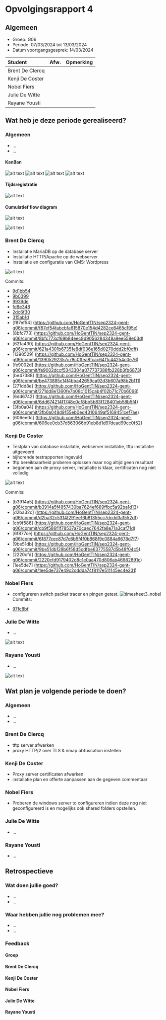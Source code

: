 # Opvolgingsrapport 4

## Algemeen

- Groep: G06
- Periode: 07/03/2024 tot 13/03/2024
- Datum voortgangsgesprek: 14/03/2024

| Student         | Afw. | Opmerking |
| :-------------- | :--: | :-------- |
| Brent De Clercq |      |           |
| Kenji De Coster |      |           |
| Nobel Fiers     |      |           |
| Julie De Witte  |      |           |
| Rayane Yousti   |      |           |

## Wat heb je deze periode gerealiseerd?

### Algemeen

- ...
- ...

#### KanBan

<!-- Voeg hier een screenshot toe van de huidige toestand van het kanban bord. -->

![alt text](./img/deel1.png)
![alt text](./img/deel2.png)
![alt text](./img/deel3.png)
![alt text](./img/deel4.png)

#### Tijdsregistratie

<!-- Voeg hier een screenshot toe van het teamoverzicht van de tijdregistratie, met totaal per student en team -->

![alt text](./img/jira.png)

#### Cumulatief flow diagram

<!-- Voeg hier een screenshot toe van het cumulatief flow diagram voor de periode van het rapport. -->

![alt text](./img/cumulatiefflowdiagram2.png)

<!-- Voeg hier een screenshot toe van het cumulatief flow diagram voor de volledige periode van het project. -->

![alt text](./img/cumulatiefflowdiagram.png)

### Brent De Clercq

<!-- Voeg hier een overzicht toe van gerealiseerde taken inclusief links naar relevante commits/documenten. -->

- Installatie MariaDB op de database server
- Installatie HTTP/Apache op de webserver
- Installatie en configuratie van CMS: Wordpress

![alt text](./img/timesheet3_brent.png)

Commits:

- [9d1bb54](https://github.com/HoGentTIN/sep2324-gent-g06/commit/9d1bb5483e52ce69117b9d99b9f780f19871b8e7)
- [9b0399](https://github.com/HoGentTIN/sep2324-gent-g06/commit/9b039910c033ef4c5ba8710f61cd6ba53aaef37e)
- [9939de](https://github.com/HoGentTIN/sep2324-gent-g06/commit/9939def32cb12d2ed1ccd7ee27248fa565ca6e45)
- [fd8e348](https://github.com/HoGentTIN/sep2324-gent-g06/commit/fd8e34845e4c849dc8da0e037d01db4e96276ec5)
- [2dc6f30](https://github.com/HoGentTIN/sep2324-gent-g06/commit/2dc6f3069e9c1ebff158d6cae1a1fa94455e5a4a)
- [315ab1d](https://github.com/HoGentTIN/sep2324-gent-g06/commit/315ab1dc29a557f953b8881f4f506c470fb6a8dc)
- [f87ef54] (https://github.com/HoGentTIN/sep2324-gent-g06/commit/f87ef54fabcbfa615870e154d4282ce6465c195e)
- [8bfc773] (https://github.com/HoGentTIN/sep2324-gent-g06/commit/8bfc773cf69b84eec9d9056284348a9ee559e03d)
- [621a430] (https://github.com/HoGentTIN/sep2324-gent-g06/commit/621a4301b67351e8df036e165d0270ddd2bf0dff)
- [1390529] (https://github.com/HoGentTIN/sep2324-gent-g06/commit/13905292357c78c0ffea8fcac64f1c44254c0e76)
- [fe9002d] (https://github.com/HoGentTIN/sep2324-gent-g06/commit/fe9002dccf5343304a077737388fb228b3fb6873)
- [be47388] (https://github.com/HoGentTIN/sep2324-gent-g06/commit/be473885c14f4bba42659ca92d3b607a98b2b111)
- [271dd8e] (https://github.com/HoGentTIN/sep2324-gent-g06/commit/271dd8e1360fe7b08c1015cab4f02b71c70b6068)
- [6dd6742] (https://github.com/HoGentTIN/sep2324-gent-g06/commit/6dd674214f1748c0cf8bb5b83f128401eb58b5f4)
- [3fb0a04] (https://github.com/HoGentTIN/sep2324-gent-g06/commit/3fb0a048d9155eb0ed4310649af5169451cef7ae)
- [606ee0c] (https://github.com/HoGentTIN/sep2324-gent-g06/commit/606ee0cb37d563066b91eb8d1d97dead99cc0f52)

<!-- Voeg hier een screenshot van het individueel tijdregistratierapport, met overzicht van elke taak en bijhorende uren. -->

### Kenji De Coster

<!-- Voeg hier een overzicht toe van gerealiseerde taken inclusief links naar relevante commits/documenten. -->

- Testplan van database installatie, webserver installatie, tftp installatie uitgevoerd
- bijhorende testrapporten ingevuld
- tftp bereikbaarheid proberen oplossen maar nog altijd geen resultaat
- begonnen aan de proxy server, installatie is klaar, certificaten nog niet volledig

![alt text](./img/timesheet3_kenji.png)

Commits:

- [b3914a5] (https://github.com/HoGentTIN/sep2324-gent-g06/commit/b3914a5f4857430ba7624ef689ffbc5a92ba1d13)
- [d2ba32c] (https://github.com/HoGentTIN/sep2324-gent-g06/commit/d2ba32c5314f291ee16b81355cc7dcdd3a1552df)
- [cb9f586] (https://github.com/HoGentTIN/sep2324-gent-g06/commit/cb9f586f1f78537a70caec7642fa8e71a3caf71d)
- [6f877ce] (https://github.com/HoGentTIN/sep2324-gent-g06/commit/6f877cec87d7c6b5f4f0b868f9c0884a6678d7f7)
- [9be51db] (https://github.com/HoGentTIN/sep2324-gent-g06/commit/9be51db128b6f58d5cdfbe63775587d5b48f04c5)
- [2220cfd] (https://github.com/HoGentTIN/sep2324-gent-g06/commit/2220cfd9179402d8c1e0aa470d806ab46682891c)
- [1ee5de7] (https://github.com/HoGentTIN/sep2324-gent-g06/commit/1ee5de737e49c2cddda74f8117e511145ec4e231)

<!-- Voeg hier een screenshot van het individueel tijdregistratierapport, met overzicht van elke taak en bijhorende uren. -->

### Nobel Fiers

<!-- Voeg hier een overzicht toe van gerealiseerde taken inclusief links naar relevante commits/documenten. -->

- configureren switch packet tracer en pingen getest.
  ![timesheet3_nobel](./img/timesheet3_nobel.png)
  Commits:

- [97fc8bf](https://github.com/HoGentTIN/sep2324-gent-g06/pull/35/commits/97fc8bf6fdf881a577fc0f0f97e6eca5d0f1ccb9)

<!-- Voeg hier een screenshot van het individueel tijdregistratierapport, met overzicht van elke taak en bijhorende uren. -->

### Julie De Witte

<!-- Voeg hier een overzicht toe van gerealiseerde taken inclusief links naar relevante commits/documenten. -->

- ...

![alt text](./img/timesheet3_julie.png)

<!-- Voeg hier een screenshot van het individueel tijdregistratierapport, met overzicht van elke taak en bijhorende uren. -->

### Rayane Yousti

<!-- Voeg hier een overzicht toe van gerealiseerde taken inclusief links naar relevante commits/documenten. -->

- ...

![alt text](./img/timesheet3_rayane.png)

<!-- Voeg hier een screenshot van het individueel tijdregistratierapport, met overzicht van elke taak en bijhorende uren. -->

## Wat plan je volgende periode te doen?

### Algemeen

<!-- Voeg hier de doelstellingen toe voor volgende periode. -->

- ...
- ...

### Brent De Clercq

<!-- Voeg hier de individuele doelstellingen toe voor volgende periode. -->

- tftp server afwerken
- proxy HTTP/2 over TLS & nmap obfuscation instellen

### Kenji De Coster

<!-- Voeg hier de individuele doelstellingen toe voor volgende periode. -->

- Proxy server certificaten afwerken
- installatie plan en offerte aanpassen aan de gegeven commentaar

### Nobel Fiers

<!-- Voeg hier de individuele doelstellingen toe voor volgende periode. -->

- Proberen de windows server to configureren indien deze nog niet geconfigureerd is en mogelijks ook shared folders opstellen.

### Julie De Witte

<!-- Voeg hier de individuele doelstellingen toe voor volgende periode. -->

- ...

### Rayane Yousti

<!-- Voeg hier de individuele doelstellingen toe voor volgende periode. -->

- ...

## Retrospectieve

### Wat doen jullie goed?

<!-- Voeg hier zaken toe die jullie goed doen naar het proces toe. -->

- ...
- ...

### Waar hebben jullie nog problemen mee?

<!-- Voeg hier zaken toe die volgens jullie beter kunnen naar het proces toe. -->

- ...
- ...

### Feedback

#### Groep

#### Brent De Clercq

#### Kenji De Coster

#### Nobel Fiers

#### Julie De Witte

#### Rayane Yousti
